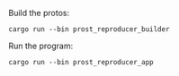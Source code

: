 Build the protos:

```
cargo run --bin prost_reproducer_builder
```

Run the program:

```
cargo run --bin prost_reproducer_app
```
